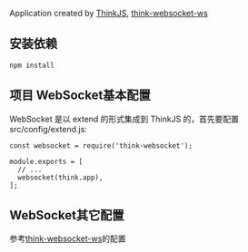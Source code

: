 
Application created by [ThinkJS](http://www.thinkjs.org), [think-websocket-ws](https://github.com/thinkjs/think-websocket-ws)

## 安装依赖

```
npm install
```
## 项目 WebSocket基本配置
WebSocket 是以 extend 的形式集成到 ThinkJS 的，首先要配置 src/config/extend.js:
```
const websocket = require('think-websocket');

module.exports = [
  // ...
  websocket(think.app),
];
```
## WebSocket其它配置
参考[think-websocket-ws](https://github.com/thinkjs/think-websocket-ws)的配置